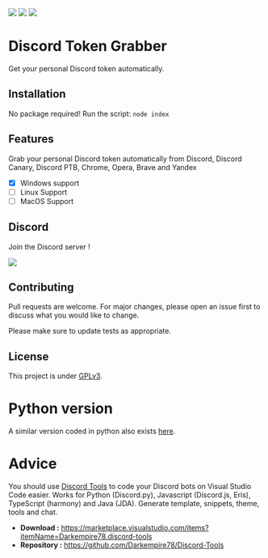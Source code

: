 ![](https://img.shields.io/codefactor/grade/github/Darkempire78/Discord-Token-Grabber?style=for-the-badge) 
![](https://img.shields.io/github/repo-size/Darkempire78/Discord-Token-Grabber?style=for-the-badge) 
<a href="https://discord.com/invite/sPvJmY7mcV"><img src="https://img.shields.io/discord/831524351311609907?color=%237289DA&label=DISCORD&style=for-the-badge"></a>

# Discord Token Grabber
Get your personal Discord token automatically.

## Installation
No package required!
Run the script: `node index`

## Features

Grab your personal Discord token automatically from Discord, Discord Canary, Discord PTB, Chrome, Opera, Brave and Yandex

- [x] Windows support
- [ ] Linux Support
- [ ] MacOS Support

## Discord

Join the Discord server !

[![](https://i.imgur.com/UfyvtOL.png)](https://discord.gg/sPvJmY7mcV)

## Contributing

Pull requests are welcome. For major changes, please open an issue first to discuss what you would like to change.

Please make sure to update tests as appropriate.

## License

This project is under [GPLv3](https://github.com/Darkempire78/Discord-Token-Grabber/blob/master/LICENSE).

# Python version
A similar version coded in python also exists [here](https://github.com/wodxgod/Discord-Token-Grabber).

# Advice 

You should use [Discord Tools](https://marketplace.visualstudio.com/items?itemName=Darkempire78.discord-tools) to code your Discord bots on Visual Studio Code easier.
Works for Python (Discord.py), Javascript (Discord.js, Eris), TypeScript (harmony) and Java (JDA). Generate template, snippets, theme, tools and chat.
- **Download :** https://marketplace.visualstudio.com/items?itemName=Darkempire78.discord-tools
- **Repository :** https://github.com/Darkempire78/Discord-Tools
